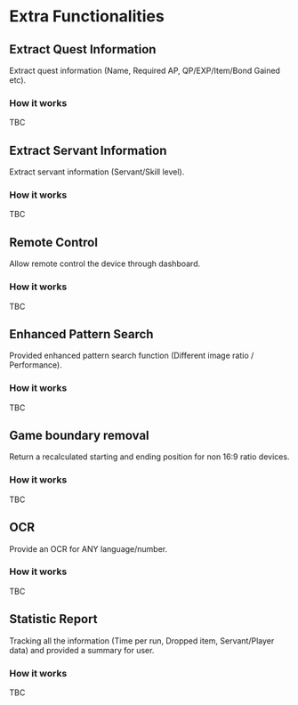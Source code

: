 # Extra Functionalities

## Extract Quest Information

Extract quest information (Name, Required AP, QP/EXP/Item/Bond Gained etc).

### How it works

TBC

## Extract Servant Information

Extract servant information (Servant/Skill level).

### How it works

TBC

## Remote Control

Allow remote control the device through dashboard.

### How it works

TBC

## Enhanced Pattern Search

Provided enhanced pattern search function (Different image ratio / Performance).

### How it works

TBC

## Game boundary removal

Return a recalculated starting and ending position for non 16:9 ratio devices.

### How it works

TBC

## OCR

Provide an OCR for ANY language/number.

### How it works

TBC

## Statistic Report

Tracking all the information (Time per run, Dropped item, Servant/Player data) and provided a summary for user.

### How it works

TBC
